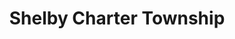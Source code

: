 ---
title: Shelby Charter Township
url: /shelby-charter-township/
latitude: 42.651
longitude: -83.032
---